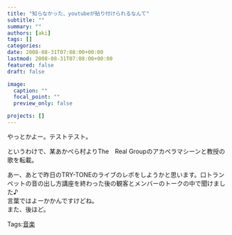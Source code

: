 ```yaml
---
title: "知らなかった、youtubeが貼り付けられるなんて"
subtitle: ""
summary: ""
authors: [aki]
tags: []
categories: 
date: 2008-08-31T07:08:00+00:00
lastmod: 2008-08-31T07:08:00+00:00
featured: false
draft: false

image:
  caption: ""
  focal_point: ""
  preview_only: false

projects: []
---
```

やっとかよー。テストテスト。  
  
というわけで、某あかぺら村よりThe　Real Groupのアカペラマシーンと教授の歌を転載。  
  
  
あー、あとで昨日のTRY-TONEのライブのレポをしようかと思います。口トランペットの音の出し方講座を終わった後の観客とメンバーのトークの中で聞けました♪  
言葉ではよーかかんですけどね。  
また、後ほど。

Tags:[音楽](http://mrk0369.exblog.jp/tags/%E9%9F%B3%E6%A5%BD/) 

